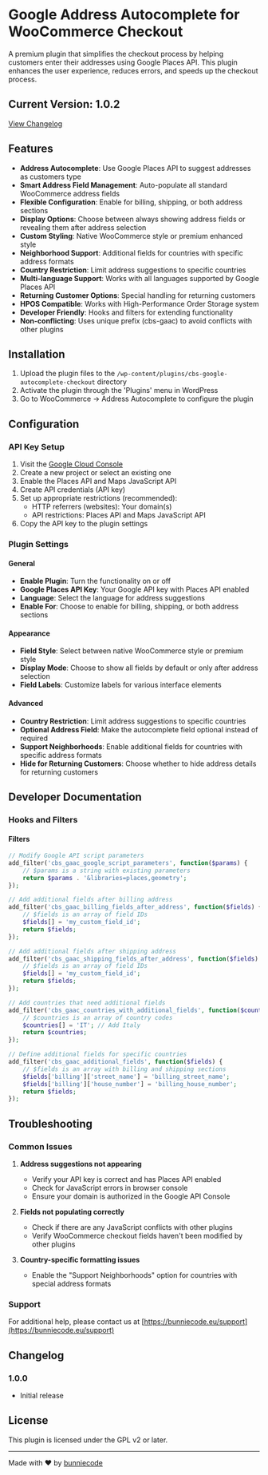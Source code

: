 # Google Address Autocomplete for WooCommerce Checkout

A premium plugin that simplifies the checkout process by helping customers enter their addresses using Google Places API. This plugin enhances the user experience, reduces errors, and speeds up the checkout process.

## Current Version: 1.0.2

[View Changelog](CHANGELOG.md)

## Features

- **Address Autocomplete**: Use Google Places API to suggest addresses as customers type
- **Smart Address Field Management**: Auto-populate all standard WooCommerce address fields
- **Flexible Configuration**: Enable for billing, shipping, or both address sections
- **Display Options**: Choose between always showing address fields or revealing them after address selection
- **Custom Styling**: Native WooCommerce style or premium enhanced style
- **Neighborhood Support**: Additional fields for countries with specific address formats
- **Country Restriction**: Limit address suggestions to specific countries
- **Multi-language Support**: Works with all languages supported by Google Places API
- **Returning Customer Options**: Special handling for returning customers
- **HPOS Compatible**: Works with High-Performance Order Storage system
- **Developer Friendly**: Hooks and filters for extending functionality
- **Non-conflicting**: Uses unique prefix (cbs-gaac) to avoid conflicts with other plugins

## Installation

1. Upload the plugin files to the `/wp-content/plugins/cbs-google-autocomplete-checkout` directory
2. Activate the plugin through the 'Plugins' menu in WordPress
3. Go to WooCommerce → Address Autocomplete to configure the plugin

## Configuration

### API Key Setup

1. Visit the [Google Cloud Console](https://console.cloud.google.com/)
2. Create a new project or select an existing one
3. Enable the Places API and Maps JavaScript API
4. Create API credentials (API key)
5. Set up appropriate restrictions (recommended):
   - HTTP referrers (websites): Your domain(s)
   - API restrictions: Places API and Maps JavaScript API
6. Copy the API key to the plugin settings

### Plugin Settings

#### General

- **Enable Plugin**: Turn the functionality on or off
- **Google Places API Key**: Your Google API key with Places API enabled
- **Language**: Select the language for address suggestions
- **Enable For**: Choose to enable for billing, shipping, or both address sections

#### Appearance

- **Field Style**: Select between native WooCommerce style or premium style
- **Display Mode**: Choose to show all fields by default or only after address selection
- **Field Labels**: Customize labels for various interface elements

#### Advanced

- **Country Restriction**: Limit address suggestions to specific countries
- **Optional Address Field**: Make the autocomplete field optional instead of required
- **Support Neighborhoods**: Enable additional fields for countries with specific address formats
- **Hide for Returning Customers**: Choose whether to hide address details for returning customers

## Developer Documentation

### Hooks and Filters

#### Filters

```php
// Modify Google API script parameters
add_filter('cbs_gaac_google_script_parameters', function($params) {
    // $params is a string with existing parameters
    return $params . '&libraries=places,geometry';
});

// Add additional fields after billing address
add_filter('cbs_gaac_billing_fields_after_address', function($fields) {
    // $fields is an array of field IDs
    $fields[] = 'my_custom_field_id';
    return $fields;
});

// Add additional fields after shipping address
add_filter('cbs_gaac_shipping_fields_after_address', function($fields) {
    // $fields is an array of field IDs
    $fields[] = 'my_custom_field_id';
    return $fields;
});

// Add countries that need additional fields
add_filter('cbs_gaac_countries_with_additional_fields', function($countries) {
    // $countries is an array of country codes
    $countries[] = 'IT'; // Add Italy
    return $countries;
});

// Define additional fields for specific countries
add_filter('cbs_gaac_additional_fields', function($fields) {
    // $fields is an array with billing and shipping sections
    $fields['billing']['street_name'] = 'billing_street_name';
    $fields['billing']['house_number'] = 'billing_house_number';
    return $fields;
});
```

## Troubleshooting

### Common Issues

1. **Address suggestions not appearing**
   - Verify your API key is correct and has Places API enabled
   - Check for JavaScript errors in browser console
   - Ensure your domain is authorized in the Google API Console

2. **Fields not populating correctly**
   - Check if there are any JavaScript conflicts with other plugins
   - Verify WooCommerce checkout fields haven't been modified by other plugins

3. **Country-specific formatting issues**
   - Enable the "Support Neighborhoods" option for countries with special address formats

### Support

For additional help, please contact us at [https://bunniecode.eu/support](https://bunniecode.eu/support)

## Changelog

### 1.0.0
- Initial release

## License

This plugin is licensed under the GPL v2 or later.

---

Made with ❤️ by [bunniecode](https://bunniecode.eu)